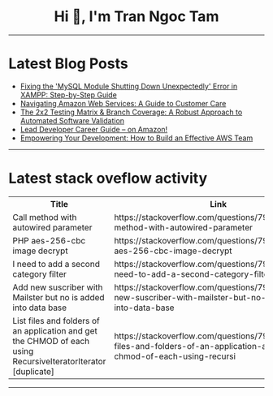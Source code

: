 <h1 align="center">Hi 👋, I'm Tran Ngoc Tam</h1>

---

# Latest Blog Posts 
<!-- BLOG-POST-LIST:START -->
- [Fixing the &#39;MySQL Module Shutting Down Unexpectedly&#39; Error in XAMPP: Step-by-Step Guide](https://dev.to/harshchaudhari/fixing-the-mysql-module-shutting-down-unexpectedly-error-in-xampp-step-by-step-guide-li8)
- [Navigating Amazon Web Services: A Guide to Customer Care](https://dev.to/billgist/navigating-amazon-web-services-a-guide-to-customer-care-1oop)
- [The 2x2 Testing Matrix &amp; Branch Coverage: A Robust Approach to Automated Software Validation](https://dev.to/okpalan/the-2x2-testing-matrix-branch-coverage-a-robust-approach-to-automated-software-validation-4lm6)
- [Lead Developer Career Guide – on Amazon!](https://dev.to/sbenhoff/lead-developer-career-guide-on-amazon-516h)
- [Empowering Your Development: How to Build an Effective AWS Team](https://dev.to/billgist/empowering-your-development-how-to-build-an-effective-aws-team-345j)
<!-- BLOG-POST-LIST:END -->

---

# Latest stack oveflow activity
<table>
  <tr><th>Title</th><th>Link</th></tr>
  <!-- STACKOVERFLOW:START --><tr><td>Call method with autowired parameter</td><td>https://stackoverflow.com/questions/79208576/call-method-with-autowired-parameter</td></tr><tr><td>PHP aes-256-cbc image decrypt</td><td>https://stackoverflow.com/questions/79208548/php-aes-256-cbc-image-decrypt</td></tr><tr><td>I need to add a second category filter</td><td>https://stackoverflow.com/questions/79208458/i-need-to-add-a-second-category-filter</td></tr><tr><td>Add new suscriber with Mailster but no is added into data base</td><td>https://stackoverflow.com/questions/79208430/add-new-suscriber-with-mailster-but-no-is-added-into-data-base</td></tr><tr><td>List files and folders of an application and get the CHMOD of each using RecursiveIteratorIterator [duplicate]</td><td>https://stackoverflow.com/questions/79208380/list-files-and-folders-of-an-application-and-get-the-chmod-of-each-using-recursi</td></tr><!-- STACKOVERFLOW:END -->
</table>

---



